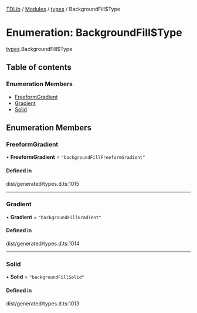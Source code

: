 [TDLib](../README.md) / [Modules](../modules.md) / [types](../modules/types.md) / BackgroundFill$Type

# Enumeration: BackgroundFill$Type

[types](../modules/types.md).BackgroundFill$Type

## Table of contents

### Enumeration Members

- [FreeformGradient](types.BackgroundFill_Type.md#freeformgradient)
- [Gradient](types.BackgroundFill_Type.md#gradient)
- [Solid](types.BackgroundFill_Type.md#solid)

## Enumeration Members

### FreeformGradient

• **FreeformGradient** = ``"backgroundFillFreeformGradient"``

#### Defined in

dist/generated/types.d.ts:1015

___

### Gradient

• **Gradient** = ``"backgroundFillGradient"``

#### Defined in

dist/generated/types.d.ts:1014

___

### Solid

• **Solid** = ``"backgroundFillSolid"``

#### Defined in

dist/generated/types.d.ts:1013

